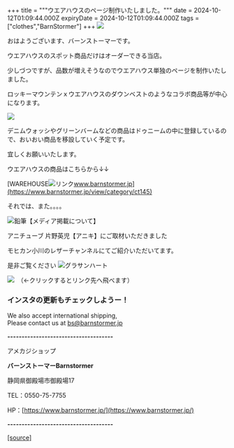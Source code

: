 +++
title = """ウエアハウスのページ制作いたしました。"""
date = 2024-10-12T01:09:44.000Z
expiryDate = 2024-10-12T01:09:44.000Z
tags = ["clothes","BarnStormer"]
+++
[![](https://stat.ameba.jp/user_images/20231023/16/barnstormer-go/b2/03/p/o0420015015354743273.png)](https://ameblo.jp/barnstormer-go/entry-12825670498.html)

おはようございます、バーンストーマーです。

ウエアハウスのスポット商品だけはオーダーできる当店。

少しづつですが、品数が増えそうなのでウエアハウス単独のページを制作いたしました。

ロッキーマウンテンｘウエアハウスのダウンベストのようなコラボ商品等が中心になります。

[![](https://stat.ameba.jp/user_images/20241012/10/barnstormer-go/bc/56/j/o0378013315496830710.jpg)](https://stat.ameba.jp/user_images/20241012/10/barnstormer-go/bc/56/j/o0378013315496830710.jpg)

デニムウォッシやグリーンバームなどの商品はドゥニームの中に登録しているので、おいおい商品を移設していく予定です。

宜しくお願いいたします。

ウエアハウスの商品はこちらから↓↓

[WAREHOUSE![リンク](https://c.stat100.ameba.jp/ameblo/symbols/v3.20.0/svg/gray/editor_link.svg)www.barnstormer.jp](https://www.barnstormer.jp/view/category/ct145)

それでは、また。。。。

![鉛筆](https://stat100.ameba.jp/blog/ucs/img/char/char3/519.png)【メディア掲載について】

アニチューブ 片野英児【アニキ】にご取材いただきました

モヒカン小川のレザーチャンネルにてご紹介いただいてます。

是非ご覧ください ![グラサンハート](https://stat100.ameba.jp/blog/ucs/img/char/char3/148.png)

[![](https://stat.ameba.jp/user_images/20230412/16/barnstormer-go/6a/23/p/o0108010815269242493.png)](https://www.instagram.com/barnstormer_daily/)　（←クリックするとリンク先へ飛べます）

### インスタの更新もチェックしようー！

We also accept international shipping,  
Please contact us at bs@barnstormer.jp

**\-------------------------------------**

アメカジショップ

**バーンストーマーBarnstormer**

静岡県御殿場市御殿場17

TEL：0550-75-7755

HP：[https://www.barnstormer.jp/](https://www.barnstormer.jp/)

**\-------------------------------------**

[[source]](https://ameblo.jp/barnstormer-go/entry-12870945923.html)
